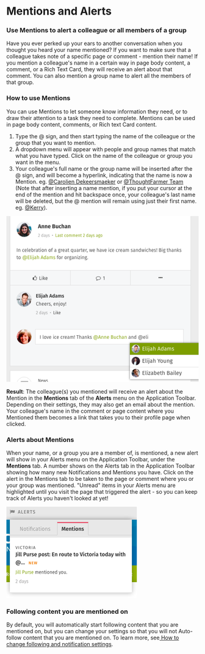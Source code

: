 # Mentions and Alerts



### Use Mentions to alert a colleague or all members of a group

Have you ever perked up your ears to another conversation when you thought you heard your name mentioned? If you want to make sure that a colleague takes note of a specific page or comment - mention their name! If you mention a colleague's name in a certain way in page body content, a comment, or a Rich Text Card, they will receive an alert about that comment. You can also mention a group name to alert all the members of that group.

### How to use Mentions

You can use Mentions to let someone know information they need, or to draw their attention to a task they need to complete. Mentions can be used in page body content, comments, or Rich text Card content.

1. Type the @ sign, and then start typing the name of the colleague or the group that you want to mention.
2. A dropdown menu will appear with people and group names that match what you have typed. Click on the name of the colleague or group you want in the menu.
3. Your colleague's full name or the group name will be inserted after the @ sign, and will become a hyperlink, indicating that the name is now a Mention. eg. [@Carolien Dekeersmaeker](https://community.thoughtfarmer.com/content/1312) or [@ThoughtFarmer Team](https://community.thoughtfarmer.com/content/13527) \(Note that after inserting a name mention, if you put your cursor at the end of the mention and hit backspace once, your colleague's last name will be deleted, but the @ mention will remain using just their first name. eg. [@Kerry](https://community.thoughtfarmer.com/content/3998)\).

![](../../../.gitbook/assets/1%20%2817%29.png)

**Result**: The colleague\(s\) you mentioned will receive an alert about the Mention in the **Mentions** tab of the **Alerts** menu on the Application Toolbar. Depending on their settings, they may also get an email about the mention. Your colleague's name in the comment or page content where you Mentioned them becomes a link that takes you to their profile page when clicked.

### Alerts about Mentions

When your name, or a group you are a member of, is mentioned, a new alert will show in your Alerts menu on the Application Toolbar, under the **Mentions** tab. A number shows on the Alerts tab in the Application Toolbar showing how many new Notifications and Mentions you have. Click on the alert in the Mentions tab to be taken to the page or comment where you or your group was mentioned. "Unread" items in your Alerts menu are highlighted until you visit the page that triggered the alert - so you can keep track of Alerts you haven't looked at yet!

![](../../../.gitbook/assets/2%20%2844%29.png)

### Following content you are mentioned on

By default, you will automatically start following content that you are mentioned on, but you can change your settings so that you will not Auto-follow content that you are mentioned on. To learn more, see[ How to change following and notification settings](change-following-and-notification-settings.md).

